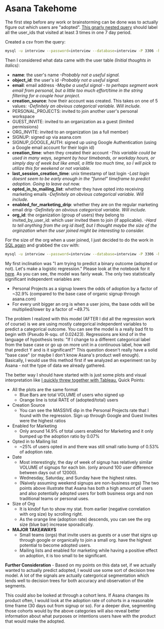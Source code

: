 # Asana Takehome

The first step before any work or brainstorming can be done was to actually figure out which users are "adopted". [This gnarly nested query](https://github.com/danamkaplan/asana_takehome/blob/master/adopted_users.sql) should label all the user_ids that visited at least 3 times in one 7 day period. 

Created a csv from the query:

``` bash 
mysql -u interview --password=interview --database=interview -P 3306 -h data-challenge-9x.cswh4gchpi8n.us-east-1.rds.amazonaws.com < adopted_users.sql | tr '\t' ',' > adopted_users.csv
```

Then I considered what data came with the user table *(Initial thoughts in italics)*: 

* **name**: the user's name *-Probably not a useful signal.*
* **object_id**: the user's id *-Probably not a useful signal.*
* **email**: email address *-Maybe a useful signal - to perhaps segment work email from personal, but a little too much effort/time in the string filtering for a couple hour project.*
* **creation_source**: how their account was created. This takes on one of 5 values: *-Definitely an obvious categorical variable. Will include.*
 * PERSONAL_PROJECTS: invited to join another user's personal workspace
 * GUEST_INVITE: invited to an organization as a guest (limited permissions)
 * ORG_INVITE: invited to an organization (as a full member)
 * SIGNUP: signed up via asana.com
 * SIGNUP\_GOOGLE_AUTH: signed up using Google Authentication (using a Google email account for their login id)
* **creation_time**: when they created their account *-This variable could be used in many ways, segment by hour timebands, or workday hours, or simply day of week but like email, a little too much time, so I will pick to utilize this for weekend or not variable.*
* **last\_session\_creation_time**: unix timestamp of last login *-Last login doesnt seem to be early enough in the "funnel" timeframe to predict adoption. Going to leave out now.*
* **opted\_in\_to\_mailing\_list**: whether they have opted into receiving marketing emails *-Definitely an obvious categorical variable. Will include.*
* **enabled\_for\_marketing_drip**: whether they are on the regular marketing email drip *-Definitely an obvious categorical variable. Will include.*
* **org_id**: the organization (group of users) they belong to
invited_by_user_id: which user invited them to join (if applicable).
*-Hard to tell anything from the org id itself, but I thought maybe the size of the orginzation when the user joined might be interesting to consider.*

For the size of the org when a user joined, I just decided to do the work in [SQL again](https://github.com/danamkaplan/asana_takehome/blob/master/size_org_joined.sql) and grabbed the csv with:

```bash
mysql -u interview --password=interview --database=interview -P 3306 -h data-challenge-9x.cswh4gchpi8n.us-east-1.rds.amazonaws.com < size_org_joined.sql | tr '\t' ',' > size_org_joined.csv
```

My first inclination was "I am trying to predict a binary outcome (adopted or not). Let's make a logistic regression." Please look at the notebook for it [here](https://github.com/danamkaplan/asana_takehome/blob/master/Asana%20Users.ipynb). As you can see, the model was fairly weak. The only two statistically significant independent variables are: 

* Personal Projects as a signup lowers the odds of adoption by a factor of ~32.9% (compared to the base case of organic signup through asana.com) 
* For every unit bigger an org is when a user joins, the base odds will be multiplied/lower by a factor of ~49.7%

The problem I realized with this model (AFTER I did all the regression work of course) is we are using mostly categorical independent variables to predict a categorical outcome. You can see the model is a really bad fit to begin with (Pseudo R-squ. of 0.02423). Regressions are kind of in the language of hypothesis tests: "If I change to a different categorical label from the base case or go up on more unit in a continuous label, how will that predict Y and is it significant?" This question doesn't really have a solid "base case" (or maybe I don't know Asana's product well enough). Basically, I would use this method first if we analyzed an experiment ran by Asana - not the type of data we already gathered. 

The better way I should have started with is just some plots and visual interpretation like [I quickly threw together with Tableau.](https://public.tableau.com/views/Asana/CreationSource?:embed=y&:display_count=yes&:showTabs=y) Quick Points:

* All the plots are the same format
	* Blue Bars are total VOLUME of users who signed up
	* Orange line is total RATE of (adopted/total) users
* Creation Source
	* You can see the MASSIVE dip in the Personal Projects rate that I found with the regression. Sign up through Google and Guest Invites were the highest ratios 
* Enabled for Marketing
	* Only around 14.9% of total users enabled for Marketing and it only bumped up the adoption ratio by 0.07%
* Opted in to Mailing list
	*  ~25% of users opted in and there was still small ratio bump of 0.53% of adoption rate.
* Date
	* Most interestingly, the day of week of signup has relatively similar VOLUME of signups for each bin. (only around 100 user difference between days out of 12000). 
	* Wednesday, Saturday, and Sunday have the highest rates. 
	* (Naively assuming weekend signups are non-business orgs) The two points above illustrate that Asana has both a high amount of users and also potentially adopted users for both business orgs and non traditional teams or personal uses. 
* Size of Org
	* It is kindof fun to show my stat. from earlier (negative correlation with org size) by scrolling right. 
	* As the orange line (adoption rate) descends, you can see the org size (blue bar) increase sporadically. 
* **MAJOR TAKEAWAYS**
	*   Small teams (orgs) that invite users as guests or a user that signs up through google or organically to join a small org. have the highest potential to become adopted users. 
	*   Mailing lists and enabled for marketing while having a positive effect on adoption, it is too small to be significant. 

**Further Consideration** - Based on my points on this data set, if we actually wanted to actually predict adopted, I would use some sort of decision tree model. A lot of the signals are actually catergorical segmentation which lends well to decision trees for both accuracy and observation of the segments. 

This could also be looked at through a cohort lens. If Asana changes its product often, I would look at the adoption rate of cohorts in a reasonable time frame (30 days out from signup or so). For a deeper dive, segmenting those cohorts would by the above categories will also reveal better information about what purposes or intentions users have with the product that would make the adopted. 

